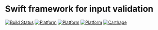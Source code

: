 # Swift framework for input validation

[![Build Status](https://travis-ci.org/PanPanayotov/InputValidation.svg?branch=master)](https://travis-ci.org/PanPanayotov/InputValidation)
[![Platform](https://img.shields.io/badge/platform-iOS-green.svg)]()
[![Platform](https://img.shields.io/badge/platform-macOS-green.svg)]()
[![Platform](https://img.shields.io/badge/platform-tvOS-green.svg)]()
[![Carthage](https://img.shields.io/badge/Carthage-%E2%88%9A-yellowgreen.svg)]()


